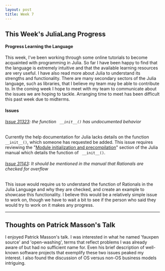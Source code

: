 ```yaml
---
layout: post
title: Week 7
---
```


## This Week's JuliaLang Progress   

#### Progress Learning the Language
This week, I've been working through some online tutorials to become acquainted with programming in Julia. So far I have been happy to find that the language is extremely intuitive and that the available learning resources are very useful. I have also read more about Julia to understand its strengths and functionality. There are many secondary sectors of the Julia language, such as libraries, that I believe my team may be able to contribute to. In the coming week I hope to meet with my team to communicate about the issues we are hoping to tackle. Arranging time to meet has been difficult this past week due to midterms.

#### Issues
###### [Issue 31323](https://github.com/JuliaLang/julia/issues/31232): the function ` __init__()` has undocumented behavior  
Currently the help documentation for Julia lacks details on the function ` __init__()`, which someone has requested be added. This issue requires reviewing the "[Module initialization and precompilation](https://docs.julialang.org/en/v1/manual/modules/index.html#Module-initialization-and-precompilation-1)" section of the Julia manual which details the function of ` __init__()`.

###### [Issue 31143](https://github.com/JuliaLang/julia/issues/31143): It should be mentioned in the manual that Rationals are checked for overflow  
This issue would require us to understand the function of Rationals in the Julia Language and why they are checked, and create an example to showcase this functionality. I believe this would be a relatively simple issue to work on, though we have to wait a bit to see if the person who said they would try to work on it makes any progress.

---
## Thoughts on Patrick Masson's Talk
I enjoyed Patrick Masson's talk. I was interested in what he named 'fauxpen source' and 'open-washing', terms that reflect problems I was already aware of but had no sufficient name for. Even his brief description of well-known software projects that exemplify these two issues peaked my interest. I also found the discussion of OS versus non-OS business models intriguing.
